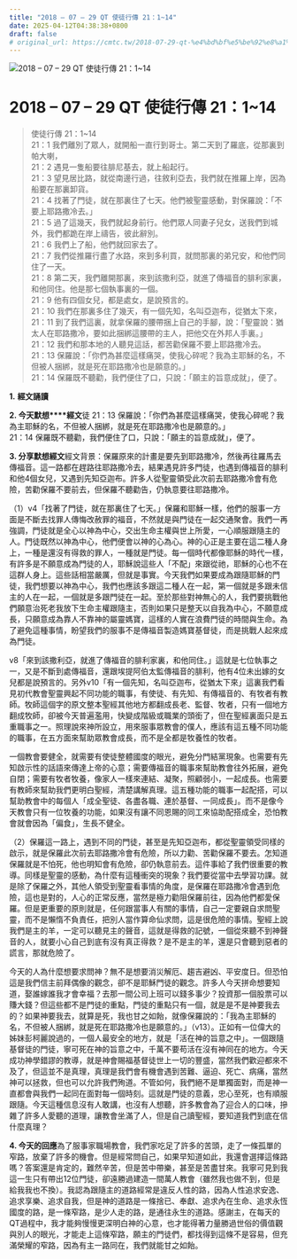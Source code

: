 ```yaml
---
title: "2018 – 07 – 29 QT 使徒行傳 21：1~14"
date: 2025-04-12T04:38:38+0800
draft: false
# original_url: https://cmtc.tw/2018-07-29-qt-%e4%bd%bf%e5%be%92%e8%a1%8c%e5%82%b3-21%ef%bc%9a114
---
```


![2018 – 07 – 29 QT 使徒行傳 21：1\~14](/images/qt.jpg   "2018 – 07 – 29 QT 使徒行傳 21：1\~14")

# 2018 – 07 – 29 QT 使徒行傳 21：1\~14

> 使徒行傳 21：1\~14  
> 21：1 我們離別了眾人，就開船一直行到哥士。第二天到了羅底，從那裏到帕大喇，  
> 21：2 遇見一隻船要往腓尼基去，就上船起行。  
> 21：3 望見居比路，就從南邊行過，往敘利亞去，我們就在推羅上岸，因為船要在那裏卸貨。  
> 21：4 找著了門徒，就在那裏住了七天。他們被聖靈感動，對保羅說：「不要上耶路撒冷去。」  
> 21：5 過了這幾天，我們就起身前行。他們眾人同妻子兒女，送我們到城外，我們都跪在岸上禱告，彼此辭別。  
> 21：6 我們上了船，他們就回家去了。  
> 21：7 我們從推羅行盡了水路，來到多利買，就問那裏的弟兄安，和他們同住了一天。  
> 21：8 第二天，我們離開那裏，來到該撒利亞，就進了傳福音的腓利家裏，和他同住。他是那七個執事裏的一個。  
> 21：9 他有四個女兒，都是處女，是說預言的。  
> 21：10 我們在那裏多住了幾天，有一個先知，名叫亞迦布，從猶太下來，  
> 21：11 到了我們這裏，就拿保羅的腰帶捆上自己的手腳，說：「聖靈說：猶太人在耶路撒冷，要如此捆綁這腰帶的主人，把他交在外邦人手裏。」  
> 21：12 我們和那本地的人聽見這話，都苦勸保羅不要上耶路撒冷去。  
> 21：13 保羅說：「你們為甚麼這樣痛哭，使我心碎呢？我為主耶穌的名，不但被人捆綁，就是死在耶路撒冷也是願意的。」  
> 21：14 保羅既不聽勸，我們便住了口，只說：「願主的旨意成就」，便了。

**1.** **經文誦讀**

**2. 今天默想****經文**徒 21：13 保羅說：「你們為甚麼這樣痛哭，使我心碎呢？我為主耶穌的名，不但被人捆綁，就是死在耶路撒冷也是願意的。」  
21：14 保羅既不聽勸，我們便住了口，只說：「願主的旨意成就」，便了。

**3. 分享默想經文**經文背景：保羅原來的計畫是要先到耶路撒冷，然後再往羅馬去傳福音。這一路都在趕路往耶路撒冷去，結果遇見許多門徒，也遇到傳福音的腓利和他4個女兒，又遇到先知亞迦布。許多人從聖靈領受此次前去耶路撒冷會有危險，苦勸保羅不要前去，但保羅不聽勸告，仍執意要往耶路撒冷。

（1）v4「找著了門徒，就在那裏住了七天。」保羅和耶穌一樣，他們的服事一方面是不斷去找罪人傳悔改赦罪的福音，不然就是與門徒在一起交通聚會。我們一再強調，門徒就是全心以神為中心，交出生命主權與世上所愛，一心順服跟隨主的人。門徒既然以神為中心，他們便會以神的心為心。神的心正是主要在這二種人身上，一種是還沒有得救的罪人，一種就是門徒。每一個時代都像耶穌的時代一樣，有許多是不願意成為門徒的人，耶穌說這些人「不配」來跟從祂，耶穌的心也不在這群人身上。這些話相當嚴厲，但就是事實。今天我們如果要成為跟隨耶穌的門徒，我們想要以神為中心，我們也應該多跟這二種人在一起，第一個就是多跟未信主的人在一起，一個就是多跟門徒在一起。至於那些對神無心的人，我們要挑戰他們願意治死老我放下生命主權跟隨主，否則如果只是整天以自我為中心，不願意成長，只願意成為靠人不靠神的屬靈媽寶，這樣的人實在浪費門徒的時間與生命。為了避免這種事情，盼望我們的服事不是傳福音製造媽寶基督徒，而是挑戰人起來成為門徒。

v8「來到該撒利亞，就進了傳福音的腓利家裏，和他同住。」這就是七位執事之一，又是不斷到處傳福音，還跟埃提阿伯太監傳福音的腓利，他有4位未出嫁的女兒都是說預言的。另外v10「有一個先知，名叫亞迦布，從猶太下來」這裏我們看見初代教會聖靈興起不同功能的職事，有使徒、有先知、有傳福音的、有牧者有教師。牧師這個字的原文整本聖經其他地方都翻成長老、監督、牧者，只有一個地方翻成牧師，卻被今天普遍濫用，快變成階級或職業的頭銜了，但在聖經裏面只是五重職事之一。照理說來神所設立，用來服事眾教會的僕人，應該有這五種不同功能的職事，在五方面來幫助眾教會成長，而不是全都是牧養性的牧者。

一個教會要健全，就需要有使徒整體國度的眼光，避免分門結黨現象。也需要有先知啟示性的話語來傳達上帝的心意；需要傳福音的職事來幫助教會往外拓展，避免自閉；需要有牧者牧養，像家人一樣來連結、凝聚，照顧弱小，一起成長。也需要有教師來幫助我們更明白聖經，清楚講解真理。這五種功能的職事一起配搭，可以幫助教會中的每個人「成全聖徒、各盡各職、連於基督、一同成長」。而不是像今天教會只有一位牧養的功能，如果沒有讓不同恩賜的同工來協助配搭成全，恐怕教會就會因為「偏食」，生長不健全。

（2）保羅這一路上，遇到不同的門徒，甚至是先知亞迦布，都從聖靈領受同樣的啟示，就是保羅此次前去耶路撒冷會有危險，所以力勸、苦勸保羅不要去。怎知道保羅就是不怕死，他也明知會有危險，卻仍執意前去。這件事給了我們很重要的教導。同樣是聖靈的感動，為什麼有這種衝突的現象？我們要從當中去學習功課。就是除了保羅之外，其他人領受到聖靈看事情的角度，是保羅在耶路撒冷會遇到危險，這也是對的，人心的正常反應，當然是極力勸阻保羅前往，因為他們都愛保羅。但是更重要的原則就是，任何跟當事人有關的事情，自己一定要親自求問聖靈，而不是懶惰不負責任，把別人當作算命仙求問，這是很危險的事情。聖經上說我們是主的羊，一定可以聽見主的聲音，這就是得救的記號，一個從來聽不到神聲音的人，就要小心自己到底有沒有真正得救？是不是主的羊，還是只會聽到惡者的謊言，那就危險了。

今天的人為什麼想要求問神？無不是想要消災解厄、趨吉避凶、平安度日。但恐怕這是我們信主前拜偶像的觀念，卻不是耶穌門徒的觀念。許多人今天拼命想要知道，娶誰嫁誰我才會幸福？去那一間公司上班可以錢多事少？投資那一個股票可以賺大錢？但這些都不是門徒的重點，門徒的重點只有一個，就是是不是神要我去的？如果神要我去，就算是死，我也甘之如飴，就像保羅說的：「我為主耶穌的名，不但被人捆綁，就是死在耶路撒冷也是願意的。」（v13）。正如有一位偉大的姊妹彭柯麗說過的，一個人最安全的地方，就是「活在神的旨意之中」。一個跟隨基督徒的門徒，寧可死在神的旨意之中，千萬不要苟活在沒有神同在的地方。今天成功神學錯謬的教導，就是神會賜福基督徒世上一切的豐盛，當然我們歡迎都來不及了，但這並不是真理，真理是我們會有機會遇到苦難、逼迫、死亡、病痛，當然神可以拯救，但也可以允許我們殉道。不管如何，我們絕不是單獨面對，而是神一直都會與我們一起同在面對每一個時刻。這就是門徒的意義，忠心至死，也有順服跟隨。今天這種信息沒有人敢講，也沒有人想聽，許多教會為了迎合人的口味，摻雜了許多人愛聽的道理，讓教會坐滿了人，但是自己讀聖經，要知道我們到底在信什麼真理？

**4. 今天的回應**為了服事家職場教會，我們家吃足了許多的苦頭，走了一條孤單的窄路，放棄了許多的機會。但是經常問自己，如果早知道如此，我還會選擇這條路嗎？答案還是肯定的，難然辛苦，但是苦中帶樂，甚至是苦盡甘來。我寧可見到我這一生只有帶出12位門徒，卻遠勝過建造一間萬人教會（雖然我也做不到，但是給我我也不換）。我認為跟隨主的道路經常是違反人性的路，因為人性追求安逸、追求享樂、追求自我，但是神的道路是一條捨已、奉獻、追求內在生命、追求永恆國度的路，是一條窄路，是少人走的路，是通往永生的道路。感謝主，在每天的QT過程中，我才能夠慢慢更深明白神的心意，也才能得著力量勝過世俗的價值觀與別人的眼光，才能走上這條窄路，願主的門徒們，都找得到這條不是容易，但充滿榮耀的窄路，因為有主一路同在，我們就能甘之如飴。